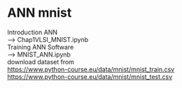# ANN mnist
Introduction ANN <br>
-->  Chap1VLSI_MNIST.ipynb <br>
Training ANN Software <br>
-->  MNIST_ANN.ipynb <br>
  download dataset from <br> 
  https://www.python-course.eu/data/mnist/mnist_train.csv <br>
  https://www.python-course.eu/data/mnist/mnist_test.csv <br>
